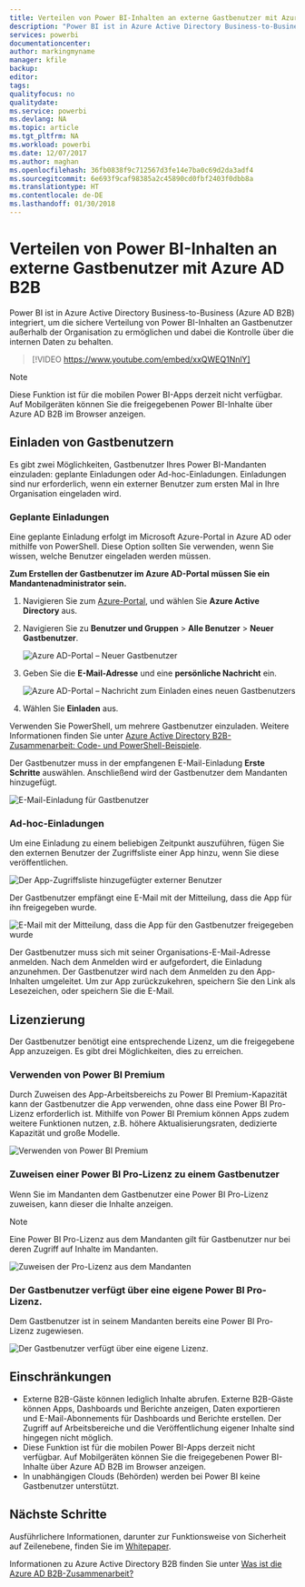 ```yaml
---
title: Verteilen von Power BI-Inhalten an externe Gastbenutzer mit Azure AD B2B
description: "Power BI ist in Azure Active Directory Business-to-Business (Azure AD B2B) integriert, um die sichere Verteilung von Power BI-Inhalten an Gastbenutzer außerhalb der Organisation zu ermöglichen."
services: powerbi
documentationcenter: 
author: markingmyname
manager: kfile
backup: 
editor: 
tags: 
qualityfocus: no
qualitydate: 
ms.service: powerbi
ms.devlang: NA
ms.topic: article
ms.tgt_pltfrm: NA
ms.workload: powerbi
ms.date: 12/07/2017
ms.author: maghan
ms.openlocfilehash: 36fb0838f9c712567d3fe14e7ba0c69d2da3adf4
ms.sourcegitcommit: 6e693f9caf98385a2c45890cd0fbf2403f0dbb8a
ms.translationtype: HT
ms.contentlocale: de-DE
ms.lasthandoff: 01/30/2018
---
```

# <a name="distribute-power-bi-content-to-external-guest-users-with-azure-ad-b2b"></a>Verteilen von Power BI-Inhalten an externe Gastbenutzer mit Azure AD B2B

Power BI ist in Azure Active Directory Business-to-Business (Azure AD B2B) integriert, um die sichere Verteilung von Power BI-Inhalten an Gastbenutzer außerhalb der Organisation zu ermöglichen und dabei die Kontrolle über die internen Daten zu behalten.

> [!VIDEO https://www.youtube.com/embed/xxQWEQ1NnlY]

> [!NOTE]
> Diese Funktion ist für die mobilen Power BI-Apps derzeit nicht verfügbar. Auf Mobilgeräten können Sie die freigegebenen Power BI-Inhalte über Azure AD B2B im Browser anzeigen. 

## <a name="invite-guest-users"></a>Einladen von Gastbenutzern

Es gibt zwei Möglichkeiten, Gastbenutzer Ihres Power BI-Mandanten einzuladen: geplante Einladungen oder Ad-hoc-Einladungen. Einladungen sind nur erforderlich, wenn ein externer Benutzer zum ersten Mal in Ihre Organisation eingeladen wird.

### <a name="planned-invites"></a>Geplante Einladungen

Eine geplante Einladung erfolgt im Microsoft Azure-Portal in Azure AD oder mithilfe von PowerShell. Diese Option sollten Sie verwenden, wenn Sie wissen, welche Benutzer eingeladen werden müssen. 

**Zum Erstellen der Gastbenutzer im Azure AD-Portal müssen Sie ein Mandantenadministrator sein.**

1. Navigieren Sie zum [Azure-Portal](https://portal.azure.com), und wählen Sie **Azure Active Directory** aus.

2. Navigieren Sie zu **Benutzer und Gruppen** > **Alle Benutzer** > **Neuer Gastbenutzer**.

    ![Azure AD-Portal – Neuer Gastbenutzer](media/service-admin-azure-ad-b2b/azuread-portal-new-guest-user.png)

3. Geben Sie die **E-Mail-Adresse** und eine **persönliche Nachricht** ein.

    ![Azure AD-Portal – Nachricht zum Einladen eines neuen Gastbenutzers](media/service-admin-azure-ad-b2b/azuread-portal-invite-message.png)

4. Wählen Sie **Einladen** aus.

Verwenden Sie PowerShell, um mehrere Gastbenutzer einzuladen. Weitere Informationen finden Sie unter [Azure Active Directory B2B-Zusammenarbeit: Code- und PowerShell-Beispiele](https://docs.microsoft.com/azure/active-directory/active-directory-b2b-code-samples).

Der Gastbenutzer muss in der empfangenen E-Mail-Einladung **Erste Schritte** auswählen. Anschließend wird der Gastbenutzer dem Mandanten hinzugefügt.

![E-Mail-Einladung für Gastbenutzer](media/service-admin-azure-ad-b2b/guest-user-invite-email.png)

### <a name="ad-hoc-invites"></a>Ad-hoc-Einladungen

Um eine Einladung zu einem beliebigen Zeitpunkt auszuführen, fügen Sie den externen Benutzer der Zugriffsliste einer App hinzu, wenn Sie diese veröffentlichen.

![Der App-Zugriffsliste hinzugefügter externer Benutzer](media/service-admin-azure-ad-b2b/power-bi-app-access.png)

Der Gastbenutzer empfängt eine E-Mail mit der Mitteilung, dass die App für ihn freigegeben wurde.

![E-Mail mit der Mitteilung, dass die App für den Gastbenutzer freigegeben wurde](media/service-admin-azure-ad-b2b/guest-user-invite-email2.png)

Der Gastbenutzer muss sich mit seiner Organisations-E-Mail-Adresse anmelden. Nach dem Anmelden wird er aufgefordert, die Einladung anzunehmen. Der Gastbenutzer wird nach dem Anmelden zu den App-Inhalten umgeleitet. Um zur App zurückzukehren, speichern Sie den Link als Lesezeichen, oder speichern Sie die E-Mail.

## <a name="licensing"></a>Lizenzierung

Der Gastbenutzer benötigt eine entsprechende Lizenz, um die freigegebene App anzuzeigen. Es gibt drei Möglichkeiten, dies zu erreichen.

### <a name="use-power-bi-premium"></a>Verwenden von Power BI Premium

Durch Zuweisen des App-Arbeitsbereichs zu Power BI Premium-Kapazität kann der Gastbenutzer die App verwenden, ohne dass eine Power BI Pro-Lizenz erforderlich ist. Mithilfe von Power BI Premium können Apps zudem weitere Funktionen nutzen, z.B. höhere Aktualisierungsraten, dedizierte Kapazität und große Modelle.

![Verwenden von Power BI Premium](media/service-admin-azure-ad-b2b/license-approach1.png)

### <a name="assign-power-bi-pro-license-to-guest-user"></a>Zuweisen einer Power BI Pro-Lizenz zu einem Gastbenutzer

Wenn Sie im Mandanten dem Gastbenutzer eine Power BI Pro-Lizenz zuweisen, kann dieser die Inhalte anzeigen.

> [!NOTE]
> Eine Power BI Pro-Lizenz aus dem Mandanten gilt für Gastbenutzer nur bei deren Zugriff auf Inhalte im Mandanten.

![Zuweisen der Pro-Lizenz aus dem Mandanten](media/service-admin-azure-ad-b2b/license-approach2.png)

### <a name="guest-user-brings-their-own-power-bi-pro-license"></a>Der Gastbenutzer verfügt über eine eigene Power BI Pro-Lizenz.

Dem Gastbenutzer ist in seinem Mandanten bereits eine Power BI Pro-Lizenz zugewiesen.

![Der Gastbenutzer verfügt über eine eigene Lizenz.](media/service-admin-azure-ad-b2b/license-approach3.png)

## <a name="limitations"></a>Einschränkungen

* Externe B2B-Gäste können lediglich Inhalte abrufen. Externe B2B-Gäste können Apps, Dashboards und Berichte anzeigen, Daten exportieren und E-Mail-Abonnements für Dashboards und Berichte erstellen. Der Zugriff auf Arbeitsbereiche und die Veröffentlichung eigener Inhalte sind hingegen nicht möglich.
* Diese Funktion ist für die mobilen Power BI-Apps derzeit nicht verfügbar. Auf Mobilgeräten können Sie die freigegebenen Power BI-Inhalte über Azure AD B2B im Browser anzeigen.
* In unabhängigen Clouds (Behörden) werden bei Power BI keine Gastbenutzer unterstützt.

## <a name="next-steps"></a>Nächste Schritte

Ausführlichere Informationen, darunter zur Funktionsweise von Sicherheit auf Zeilenebene, finden Sie im [Whitepaper](https://aka.ms/powerbi-b2b-whitepaper).

Informationen zu Azure Active Directory B2B finden Sie unter [Was ist die Azure AD B2B-Zusammenarbeit?](https://docs.microsoft.com/azure/active-directory/active-directory-b2b-what-is-azure-ad-b2b)